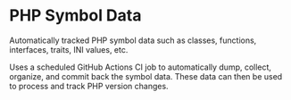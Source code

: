 # PHP Symbol Data

Automatically tracked PHP symbol data such as classes, functions, interfaces, traits, INI values, etc.

Uses a scheduled GitHub Actions CI job to automatically dump, collect, organize, and commit back the symbol data. These data can then be used to process and track PHP version changes. 
